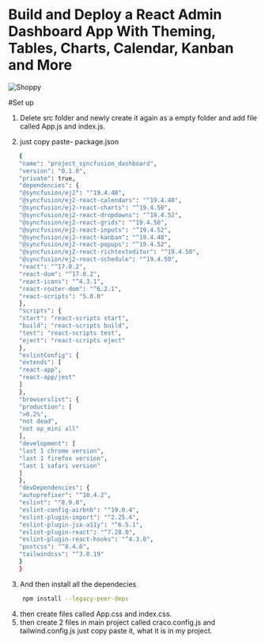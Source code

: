 # Build and Deploy a React Admin Dashboard App With Theming, Tables, Charts, Calendar, Kanban and More

![Shoppy](https://i.ibb.co/W6g39w3/image.png)

#Set up

1. Delete src folder and newly create it again as a empty folder and add file called App.js and index.js.

2. just copy paste- package.json

```sh
   {
   "name": "project_syncfusion_dashboard",
   "version": "0.1.0",
   "private": true,
   "dependencies": {
   "@syncfusion/ej2": "^19.4.48",
   "@syncfusion/ej2-react-calendars": "^19.4.48",
   "@syncfusion/ej2-react-charts": "^19.4.50",
   "@syncfusion/ej2-react-dropdowns": "^19.4.52",
   "@syncfusion/ej2-react-grids": "^19.4.50",
   "@syncfusion/ej2-react-inputs": "^19.4.52",
   "@syncfusion/ej2-react-kanban": "^19.4.48",
   "@syncfusion/ej2-react-popups": "^19.4.52",
   "@syncfusion/ej2-react-richtexteditor": "^19.4.50",
   "@syncfusion/ej2-react-schedule": "^19.4.50",
   "react": "^17.0.2",
   "react-dom": "^17.0.2",
   "react-icons": "^4.3.1",
   "react-router-dom": "^6.2.1",
   "react-scripts": "5.0.0"
   },
   "scripts": {
   "start": "react-scripts start",
   "build": "react-scripts build",
   "test": "react-scripts test",
   "eject": "react-scripts eject"
   },
   "eslintConfig": {
   "extends": [
   "react-app",
   "react-app/jest"
   ]
   },
   "browserslist": {
   "production": [
   ">0.2%",
   "not dead",
   "not op_mini all"
   ],
   "development": [
   "last 1 chrome version",
   "last 1 firefox version",
   "last 1 safari version"
   ]
   },
   "devDependencies": {
   "autoprefixer": "^10.4.2",
   "eslint": "^8.9.0",
   "eslint-config-airbnb": "^19.0.4",
   "eslint-plugin-import": "^2.25.4",
   "eslint-plugin-jsx-a11y": "^6.5.1",
   "eslint-plugin-react": "^7.28.0",
   "eslint-plugin-react-hooks": "^4.3.0",
   "postcss": "^8.4.6",
   "tailwindcss": "^3.0.19"
   }
   }
```

3. And then install all the dependecies

```sh
    npm install --legacy-peer-deps
```

4. then create files called App.css and index.css.
5. then create 2 files in main project called craco.config.js and tailwind.config.js just copy paste it, what it is in my project.
